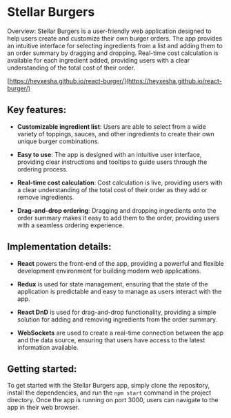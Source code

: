 # Stellar Burgers

Overview:
Stellar Burgers is a user-friendly web application designed to help users create and customize their own burger orders. The app provides an intuitive interface for selecting ingredients from a list and adding them to an order summary by dragging and dropping. Real-time cost calculation is available for each ingredient added, providing users with a clear understanding of the total cost of their order.

[https://heyxesha.github.io/react-burger/](https://heyxesha.github.io/react-burger/)

## Key features:

* **Customizable ingredient list**: Users are able to select from a wide variety of toppings, sauces, and other ingredients to create their own unique burger combinations.

* **Easy to use**: The app is designed with an intuitive user interface, providing clear instructions and tooltips to guide users through the ordering process.

* **Real-time cost calculation**: Cost calculation is live, providing users with a clear understanding of the total cost of their order as they add or remove ingredients.

* **Drag-and-drop ordering**: Dragging and dropping ingredients onto the order summary makes it easy to add them to the order, providing users with a seamless ordering experience.


## Implementation details:

* **React** powers the front-end of the app, providing a powerful and flexible development environment for building modern web applications.

* **Redux** is used for state management, ensuring that the state of the application is predictable and easy to manage as users interact with the app.

* **React DnD** is used for drag-and-drop functionality, providing a simple solution for adding and removing ingredients from the order summary.

* **WebSockets** are used to create a real-time connection between the app and the data source, ensuring that users have access to the latest information available.


## Getting started:
To get started with the Stellar Burgers app, simply clone the repository, install the dependencies, and run the 
`npm start` command in the project directory. Once the app is running on port 3000, users can navigate to the app in their web browser.

